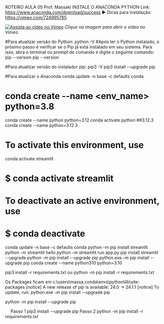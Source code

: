 ROTEIRO AULA 05
Prof. Massaki
INSTALE O ANACONDA PYTHON
Link: https://www.anaconda.com/download/success
▶️ Dicas para instalação: https://vimeo.com/724995785

[![Assista ao vídeo no Vimeo](https://github.com/igarashimassaki/SI_IoT_2025_2/blob/main/thumb.jpg)](https://vimeo.com/724995785)
*Clique na imagem para abrir o vídeo no Vimeo.*

#Para atualizar versão do Python:
python -V
#Após ter o Python instalado, o próximo passo é verificar se o Pip já está instalado em seu sistema. Para isso, abra o terminal ou prompt de comando e digite o seguinte comando: pip --version
pip --version

#Para atualizar versão do instalador pip:
pip3 -V
pip3 install --upgrade pip

#Para atualizar o Anaconda
conda update -n base -c defaults conda
# conda create --name <env_name> python=3.8
conda create --name python python=3.12
conda activate python
##3.12.3
conda create --name python=3.12.3
# To activate this environment, use
conda activate streamlit
#     $ conda activate streamlit
#
# To deactivate an active environment, use
#
#     $ conda deactivate

conda update -n base -c defaults conda
python -m pip install streamlit
python -m streamlit hello
python -m streamlit run app.py
pip install streamlit --upgrade
python -m pip install --upgrade pip
python.exe -m pip install --upgrade pip
conda create --name python310 python=3.10

pip3 install -r requirements.txt 
ou 
python -m pip install -r requirements.txt

Os Packages ficam em
c:\users\massa\.conda\envs\python\lib\site-packages
[notice] A new release of pip is available: 24.0 -> 24.1.1
[notice] To update, run: python.exe -m pip install --upgrade pip

python -m pip install --upgrade pip


 
Passo 1
pip3 install --upgrade pip
Passo 2
python -m pip install -r requirements.txt
